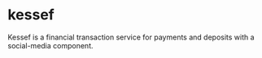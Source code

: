 # kessef
Kessef is a financial transaction service for payments and deposits with a social-media component.
